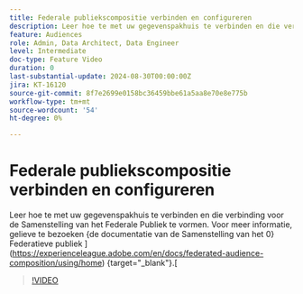 ```yaml
---
title: Federale publiekscompositie verbinden en configureren
description: Leer hoe te met uw gegevenspakhuis te verbinden en die verbinding voor de Samenstelling van het Federale Publiek te vormen.
feature: Audiences
role: Admin, Data Architect, Data Engineer
level: Intermediate
doc-type: Feature Video
duration: 0
last-substantial-update: 2024-08-30T00:00:00Z
jira: KT-16120
source-git-commit: 8f7e2699e0158bc36459bbe61a5aa8e70e8e775b
workflow-type: tm+mt
source-wordcount: '54'
ht-degree: 0%

---
```



# Federale publiekscompositie verbinden en configureren

Leer hoe te met uw gegevenspakhuis te verbinden en die verbinding voor de Samenstelling van het Federale Publiek te vormen. Voor meer informatie, gelieve te bezoeken {de documentatie van de Samenstelling van het 0} Federatieve publiek ](https://experienceleague.adobe.com/en/docs/federated-audience-composition/using/home) {target="_blank"}.[

>[!VIDEO](https://video.tv.adobe.com/v/3433246/?learn=on)
